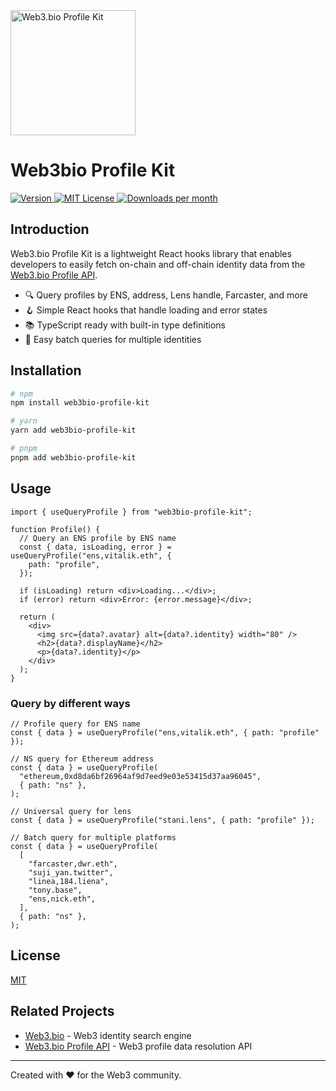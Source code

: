   <a href="https://web3.bio">
    <img width="200" height="200" src="https://github.com/web3bio/web3bio/blob/main/public/logo-web3bio.png?raw=true" alt="Web3.bio Profile Kit" width="auto" height="60">
  </a>

<h1>
  Web3bio Profile Kit
</h1>

  <a href="https://www.npmjs.com/package/web3bio-profile-kit">
    <img src="https://img.shields.io/npm/v/web3bio-profile-kit?style=flat" alt="Version">
  </a>
  <a href="https://github.com/web3bio/web3bio-profile-kit/blob/main/LICENSE">
    <img src="https://img.shields.io/npm/l/web3bio-profile-kit?style=flat" alt="MIT License">
  </a>
  <a href="https://www.npmjs.com/package/web3bio-profile-kit">
    <img src="https://img.shields.io/npm/dm/web3bio-profile-kit?style=flat" alt="Downloads per month">
  </a>

## Introduction

Web3.bio Profile Kit is a lightweight React hooks library that enables developers to easily fetch on-chain and off-chain identity data from the [Web3.bio Profile API](https://api.web3.bio).

- 🔍 Query profiles by ENS, address, Lens handle, Farcaster, and more
- 🪝 Simple React hooks that handle loading and error states
- 📚 TypeScript ready with built-in type definitions
- 🔄 Easy batch queries for multiple identities

## Installation

```bash
# npm
npm install web3bio-profile-kit

# yarn
yarn add web3bio-profile-kit

# pnpm
pnpm add web3bio-profile-kit
```

## Usage

```tsx
import { useQueryProfile } from "web3bio-profile-kit";

function Profile() {
  // Query an ENS profile by ENS name
  const { data, isLoading, error } = useQueryProfile("ens,vitalik.eth", {
    path: "profile",
  });

  if (isLoading) return <div>Loading...</div>;
  if (error) return <div>Error: {error.message}</div>;

  return (
    <div>
      <img src={data?.avatar} alt={data?.identity} width="80" />
      <h2>{data?.displayName}</h2>
      <p>{data?.identity}</p>
    </div>
  );
}
```

### Query by different ways

```tsx
// Profile query for ENS name
const { data } = useQueryProfile("ens,vitalik.eth", { path: "profile" });

// NS query for Ethereum address
const { data } = useQueryProfile(
  "ethereum,0xd8da6bf26964af9d7eed9e03e53415d37aa96045",
  { path: "ns" },
);

// Universal query for lens
const { data } = useQueryProfile("stani.lens", { path: "profile" });

// Batch query for multiple platforms
const { data } = useQueryProfile(
  [
    "farcaster,dwr.eth",
    "suji_yan.twitter",
    "linea,184.liena",
    "tony.base",
    "ens,nick.eth",
  ],
  { path: "ns" },
);
```

## License

[MIT](https://github.com/web3bio/web3bio-profile-kit/blob/main/LICENSE)

## Related Projects

- [Web3.bio](https://web3.bio) - Web3 identity search engine
- [Web3.bio Profile API](https://api.web3.bio) - Web3 profile data resolution API

---
Created with ❤️ for the Web3 community.
